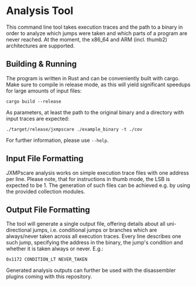 # Analysis Tool

This command line tool takes execution traces and the path to a binary in order to analyze which jumps were taken and which parts of a program are never reached. 
At the moment, the x86_64 and ARM (incl. thumb2) architectures are supported.

## Building & Running
The program is written in Rust and can be conveniently built with cargo. Make sure to compile in release mode, as this will yield significant speedups for large amounts of input files:

```
cargo build --release
```
As parameters, at least the path to the original binary and a directory with input traces are expected:
```
./target/release/jxmpscare ./example_binary -t ./cov
```
For further information, please use ```--help```.

## Input File Formatting
JXMPscare analysis works on simple execution trace files with one address per line. Please note, that for instructions in thumb mode, the LSB is expected to be 1.
The generation of such files can be achieved e.g. by using the provided collection modules.

## Output File Formatting
The tool will generate a single output file, offering details about all uni-directional jumps, i.e. conditional jumps or branches which are always/never taken across all execution traces.
Every line describes one such jump, specifying the address in the binary, the jump's condition and whether it is taken always or never. E.g.:
```
0x1172 CONDITION_LT NEVER_TAKEN
```

Generated analysis outputs can further be used with the disassembler plugins coming with this repository.